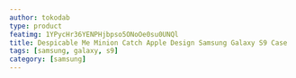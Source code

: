 ```yaml
---
author: tokodab
type: product
featimg: 1YPycHr36YENPHjbpso5ONoOe0su0UNQl
title: Despicable Me Minion Catch Apple Design Samsung Galaxy S9 Case
tags: [samsung, galaxy, s9]
category: [samsung]
---
```

